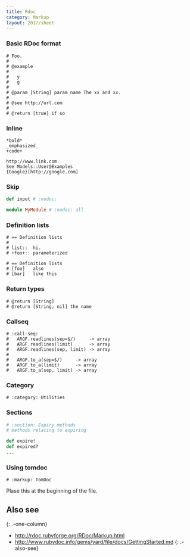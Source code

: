 ```yaml
---
title: Rdoc
category: Markup
layout: 2017/sheet
---
```


### Basic RDoc format

    # Foo.
    # 
    # @example
    #
    #   y
    #   g
    #
    # @param [String] param_name The xx and xx.
    #
    # @see http://url.com
    #
    # @return [true] if so

### Inline

```
*bold*
_emphasized_
+code+
```

```
http://www.link.com
See Models::User@Examples
{Google}[http://google.com]
```

### Skip

```rb
def input # :nodoc:
```

```rb
module MyModule # :nodoc: all
```

### Definition lists

```
# == Definition lists
#
# list::  hi.
# +foo+:: parameterized
```

```
# == Definition lists
# [foo]   also
# [bar]   like this
```

### Return types

    # @return [String]
    # @return [String, nil] the name

### Callseq

    # :call-seq:
    #   ARGF.readlines(sep=$/)     -> array
    #   ARGF.readlines(limit)      -> array
    #   ARGF.readlines(sep, limit) -> array
    # 
    #   ARGF.to_a(sep=$/)     -> array
    #   ARGF.to_a(limit)      -> array
    #   ARGF.to_a(sep, limit) -> array

### Category

    # :category: Utilities

### Sections

```rb
# :section: Expiry methods
# methods relating to expiring

def expire!
def expired?
...
```

### Using tomdoc

```
# :markup: TomDoc
```

Plase this at the beginning of the file.

## Also see
{: .-one-column}

* <http://rdoc.rubyforge.org/RDoc/Markup.html>
* <http://www.rubydoc.info/gems/yard/file/docs/GettingStarted.md>
{: .-also-see}
